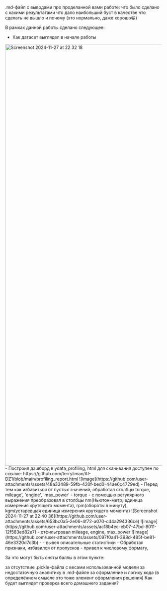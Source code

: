 .md-файл с выводами про проделанной вами работе:
что было сделано
с какими результатами
что дало наибольший буст в качестве
что сделать не вышло и почему (это нормально, даже хорошо😀)

В рамках данной работы сделано следующее: 
- Как датасет выглядел в начале работы
<img width="1351" alt="Screenshot 2024-11-27 at 22 32 18" src="https://github.com/user-attachments/assets/a2cd286f-61d9-471b-9469-fa1b3a3ea105">
- Построил дашборд в ydata_profiling, html для скачивания доступен по ссылке: https://github.com/terrylimax/AI-DZ1/blob/main/profiling_report.html
  ![image](https://github.com/user-attachments/assets/48a33489-59fb-420f-bed0-44ae6c4729ed)
- Перед тем как избавиться от пустых значений, обработал столбцы torque, mileage', 'engine', 'max_power'
    - torque - с помощью регулярного выражения преобразовал в столбцы nm(Ньютон-метр, единица измерения крутящего момента), rpm(обороты в минуту), kgm(устаревшая единица измерения крутящего момента)
  ![Screenshot 2024-11-27 at 22 40 36](https://github.com/user-attachments/assets/653bc0a5-2e06-4f72-a070-cd4a294336ce)
  ![image](https://github.com/user-attachments/assets/ac18b4ec-eb07-47bd-8011-12f583ed82e7)
    - отфильтровал mileage, engine, max_power
  ![image](https://github.com/user-attachments/assets/097f0a41-398d-485f-be81-46e3320d7c3b)
    - 
- вывел описательные статистики
- Обработал признаки, избавился от пропусков
- привел к числовому формату, 

За что могут быть сняты баллы в этом пункте:

за отсутствие .pickle-файла с весами использованной модели
за недостаточную аналитику в .md-файле
за оформление и логику кода (в определённом смысле это тоже элемент оформления решения)
Как будет выглядет проверка всего домашнего задания?
